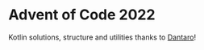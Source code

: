 # Advent of Code 2022

Kotlin solutions, structure and utilities thanks to [Dantaro](https://github.com/Dantaro/adventofcode2022)!